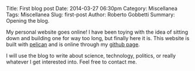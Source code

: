 Title: First blog post
Date: 2014-03-27 06:30pm
Category: Miscellanea
Tags: Miscellanea
Slug: first-post 
Author: Roberto Gobbetti
Summary: Opening the blog.

My personal website goes online! I have been toying with the idea of sitting down and building one for way too long, but finally here it is. This website is built with [pelican](http://docs.getpelican.com/en/3.3.0/) and is online through my [github page](https://github.com/gobboph).

I will use the blog to write about science, technology, politics, or really whatever I get interested into. Feel free to contact me.